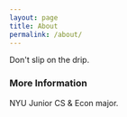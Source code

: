 ```yaml
---
layout: page
title: About
permalink: /about/
---
```


Don't slip on the drip.

### More Information

NYU Junior CS & Econ major.

